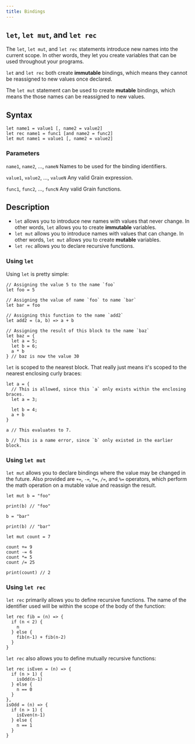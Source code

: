 ```yaml
---
title: Bindings
---
```


## `let`, `let mut`, and `let rec`

The `let`, `let mut`, and `let rec` statements introduce new names into the current scope.
In other words, they let you create variables that can be used throughout your programs.

`let` and `let rec` both create **immutable** bindings, which means they cannot be reassigned to new values once declared.

The `let mut` statement can be used to create **mutable** bindings, which means the those names can be reassigned to new values.

## Syntax

```grain
let name1 = value1 [, name2 = value2]
let rec name1 = func1 [and name2 = func2]
let mut name1 = value1 [, name2 = value2]
```

### Parameters

`name1`, `name2`, ..., `nameN`
Names to be used for the binding identifiers.

`value1`, `value2`, ..., `valueN`
Any valid Grain expression.

`func1`, `func2`, ..., `funcN`
Any valid Grain functions.

## Description

* `let` allows you to introduce new names with values that never change. In other words, `let` allows you to create **immutable** variables.
* `let mut` allows you to introduce names with values that can change. In other words, `let mut` allows you to create **mutable** variables.
* `let rec` allows you to declare recursive functions.

### Using `let`

Using `let` is pretty simple:

```grain
// Assigning the value 5 to the name `foo`
let foo = 5

// Assigning the value of name `foo` to name `bar`
let bar = foo

// Assigning this function to the name `add2`
let add2 = (a, b) => a + b

// Assigning the result of this block to the name `baz`
let baz = {
  let a = 5;
  let b = 6;
  a * b
} // baz is now the value 30
```


`let` is scoped to the nearest block. That really just means it's scoped to the nearest enclosing curly braces:

```grain
let a = {
  // This is allowed, since this `a` only exists within the enclosing braces.
  let a = 3;

  let b = 4;
  a + b
}

a // This evaluates to 7.

b // This is a name error, since `b` only existed in the earlier block.
```

### Using `let mut`

`let mut` allows you to declare bindings where the value may be changed in the future. Also provided are `+=`, `-=`, `*=`, `/=`, and `%=` operators, which perform the math operation on a mutable value and reassign the result.

```grain
let mut b = "foo"

print(b) // "foo"

b = "bar"

print(b) // "bar"

let mut count = 7

count += 9
count -= 6
count *= 5
count /= 25

print(count) // 2
```

### Using `let rec`

`let rec` primarily allows you to define recursive functions.
The name of the identifier used will be within the scope of the body of the function:

```grain
let rec fib = (n) => {
  if (n < 2) {
    n
  } else {
    fib(n-1) + fib(n-2)
  }
}
```

`let rec` also allows you to define mutually recursive functions:

```grain
let rec isEven = (n) => {
  if (n > 1) {
    isOdd(n-1)
  } else {
    n == 0
  }
},
isOdd = (n) => {
  if (n > 1) {
    isEven(n-1)
  } else {
    n == 1
  }
}
```
